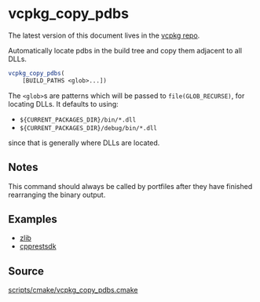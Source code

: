 # vcpkg_copy_pdbs

The latest version of this document lives in the [vcpkg repo](https://github.com/Microsoft/vcpkg/blob/master/docs/maintainers/vcpkg_copy_pdbs.md).

Automatically locate pdbs in the build tree and copy them adjacent to all DLLs.

```cmake
vcpkg_copy_pdbs(
    [BUILD_PATHS <glob>...])
```

The `<glob>`s are patterns which will be passed to `file(GLOB_RECURSE)`,
for locating DLLs. It defaults to using:

- `${CURRENT_PACKAGES_DIR}/bin/*.dll`
- `${CURRENT_PACKAGES_DIR}/debug/bin/*.dll`

since that is generally where DLLs are located.

## Notes
This command should always be called by portfiles after they have finished rearranging the binary output.

## Examples

* [zlib](https://github.com/Microsoft/vcpkg/blob/master/ports/zlib/portfile.cmake)
* [cpprestsdk](https://github.com/Microsoft/vcpkg/blob/master/ports/cpprestsdk/portfile.cmake)

## Source
[scripts/cmake/vcpkg\_copy\_pdbs.cmake](https://github.com/Microsoft/vcpkg/blob/master/scripts/cmake/vcpkg_copy_pdbs.cmake)
